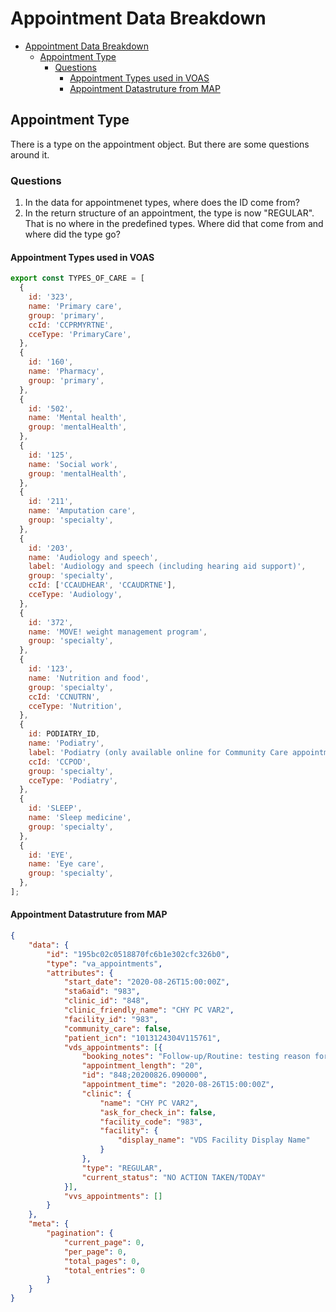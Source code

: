 # Appointment Data Breakdown

- [Appointment Data Breakdown](#appointment-data-breakdown)
  - [Appointment Type](#appointment-type)
    - [Questions](#questions)
      - [Appointment Types used in VOAS](#appointment-types-used-in-voas)
      - [Appointment Datastruture from MAP](#appointment-datastruture-from-map)

## Appointment Type

There is a type on the appointment object. But there are some questions around it. 

### Questions

1. In the data for appointmenet types, where does the ID come from? 
2. In the return structure of an appointment, the type is now "REGULAR". That is no where in the predefined types.  Where did that come from and where did the type go? 


#### Appointment Types used in VOAS

``` js
export const TYPES_OF_CARE = [
  {
    id: '323',
    name: 'Primary care',
    group: 'primary',
    ccId: 'CCPRMYRTNE',
    cceType: 'PrimaryCare',
  },
  {
    id: '160',
    name: 'Pharmacy',
    group: 'primary',
  },
  {
    id: '502',
    name: 'Mental health',
    group: 'mentalHealth',
  },
  {
    id: '125',
    name: 'Social work',
    group: 'mentalHealth',
  },
  {
    id: '211',
    name: 'Amputation care',
    group: 'specialty',
  },
  {
    id: '203',
    name: 'Audiology and speech',
    label: 'Audiology and speech (including hearing aid support)',
    group: 'specialty',
    ccId: ['CCAUDHEAR', 'CCAUDRTNE'],
    cceType: 'Audiology',
  },
  {
    id: '372',
    name: 'MOVE! weight management program',
    group: 'specialty',
  },
  {
    id: '123',
    name: 'Nutrition and food',
    group: 'specialty',
    ccId: 'CCNUTRN',
    cceType: 'Nutrition',
  },
  {
    id: PODIATRY_ID,
    name: 'Podiatry',
    label: 'Podiatry (only available online for Community Care appointments)',
    ccId: 'CCPOD',
    group: 'specialty',
    cceType: 'Podiatry',
  },
  {
    id: 'SLEEP',
    name: 'Sleep medicine',
    group: 'specialty',
  },
  {
    id: 'EYE',
    name: 'Eye care',
    group: 'specialty',
  },
];

``` 

#### Appointment Datastruture from MAP

``` json
{
	"data": {
		"id": "195bc02c0518870fc6b1e302cfc326b0",
		"type": "va_appointments",
		"attributes": {
			"start_date": "2020-08-26T15:00:00Z",
			"sta6aid": "983",
			"clinic_id": "848",
			"clinic_friendly_name": "CHY PC VAR2",
			"facility_id": "983",
			"community_care": false,
			"patient_icn": "1013124304V115761",
			"vds_appointments": [{
				"booking_notes": "Follow-up/Routine: testing reason for visit field availability",
				"appointment_length": "20",
				"id": "848;20200826.090000",
				"appointment_time": "2020-08-26T15:00:00Z",
				"clinic": {
					"name": "CHY PC VAR2",
					"ask_for_check_in": false,
					"facility_code": "983",
					"facility": {
						"display_name": "VDS Facility Display Name"
					}
				},
				"type": "REGULAR",
				"current_status": "NO ACTION TAKEN/TODAY"
			}],
			"vvs_appointments": []
		}
	},
	"meta": {
		"pagination": {
			"current_page": 0,
			"per_page": 0,
			"total_pages": 0,
			"total_entries": 0
		}
	}
}
```

